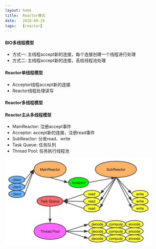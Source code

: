```yaml
---
layout: home
title:  Reactor模式
date:   2020-09-19
tags:   [reactor]
---
```


#### BIO多线程模型

* 方式一: 主线程accept新的连接，每个连接创建一个线程进行处理
* 方式二: 主线程accept新的连接，丢给线程池处理

#### Reactor单线程模型

* Acceptor线程accept新的连接
* Reactor线程处理读写

#### Reactor多线程模型

#### Reactor主从多线程模型

* MainReactor: 注册accept事件
* Acceptor: accept新的连接，注册read事件
* SubReactor: 分发read、write
* Task Queue: 任务队列
* Thread Pool: 任务执行线程池

<img src="/images/topic/performance/reactor.png" style="width: 480px" title="Reactor模式" alt="Reactor模式" />
